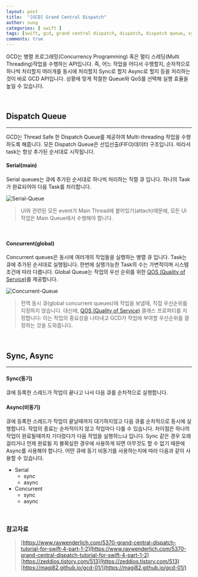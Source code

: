 ```yaml
---
layout: post
title:  "[GCD] Grand Central Dispatch"
author: sung
categories: [ swift ]
tags: [swift, gcd, grand central dispatch, dispatch, dispatch queue, sync, async, serial, concurrent, qos, main, global]
comments: true
---
```

GCD는 병렬 프로그래밍(Concurrency Programming) 혹은 멀티 스레딩(Multi Threading)작업을 수행하는 API입니다. 즉, 어느 작업을 어디서 수행할지, 순차적으로 하나씩 처리할지 여러개를 동시에 처리할지 Sync로 할지 Async로 할지 등을 처리하는 것이 바로 GCD API입니다. 상황에 맞게 적절한 Queue와 QoS를 선택해 실행 효율을 높일 수 있습니다.

<br>

## Dispatch Queue
---

GCD는 Thread Safe 한 Dispatch Queue를 제공하여 Multi-threading 작업을 수행하도록 해줍니다. 
모든 Dispatch Queue은 선입선출(FIFO)데이터 구조입니다. 따라서 task는 항상 추가된 순서대로 시작됩니다.

#### Serial(main)
Serial queues는 큐에 추가된 순서대로 하나씩 처리하는 직렬 큐 입니다. 하나의 Task가 완료되어야 다음 Task를 처리합니다.

![Serial-Queue](/assets/images/GCD/Serial-Queue.png)

> UI와 관련된 모든 event가 Main Thread에 붙어있기(attach)때문에, 모든 UI 작업은 Main Queue에서 수행해야 합니다.

<br>

#### Concurrent(global)
Concurrent queues은 동시에 여러개의 작업들을 실행하는 병렬 큐 입니다. Task는 큐에 추가된 순서대로 실행됩니다. 한번에 실행가능한 Task의 수는 가변적이며 시스템 조건에 따라 다릅니다. Global Queue는 작업의 우선 순위를 위한  [QOS (Quality of Service)](https://www.notion.so/54739fb191984f57aaa87b9f5a0a023c)를 제공합니다.

![Concurrent-Queue](/assets/images/GCD/Concurrent-Queue.png)

> 전역 동시 큐(global concurrent queues)에 작업을 보낼때, 직접 우선순위를 지정하지 않습니다. 대신에,  [QOS (Quality of Service)](https://www.notion.so/54739fb191984f57aaa87b9f5a0a023c) 클래스 프로퍼티를 지정합니다: 이는 작업의 중요성을 나타내고 GCD가 작업에 부여할 우선순위를 결정하는 것을 도와줍니다.

<br>

## Sync, Async
---

#### Sync(동기)
큐에 등록한 스레드가 작업이 끝나고 나서 다음 큐를 순차적으로 실행합니다.

#### Async(비동기)
큐에 등록한 스레드가 작업이 끝날때까지 대기하지않고 다음 큐를 순차적으로 동시에 실행합니다. 작업의 종료는 순차적이지 않고 작업마다 다를 수 있습니다.
차이점은 하나의 작업이 완료될때까지 기다렸다가 다음 작업을 실행하느냐 입니다.
Sync 같은 경우 오래 걸리거나 언제 완료될 지 불확실한 경우에 사용하게 되면 아무것도 할 수 없기 때문에 Async를 사용해야 합니다.
어떤 큐에 동기 비동기를 사용하는지에 따라 다음과 같이 사용할 수 있습니다.

- Serial
    - sync
    - async
- Concurrent
    - sync
    - async

<br>

### 참고자료
>[https://www.raywenderlich.com/5370-grand-central-dispatch-tutorial-for-swift-4-part-1-2](https://www.raywenderlich.com/5370-grand-central-dispatch-tutorial-for-swift-4-part-1-2)<br>
>[https://zeddios.tistory.com/513](https://zeddios.tistory.com/513)<br>
>[https://magi82.github.io/gcd-01/](https://magi82.github.io/gcd-01/)
